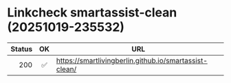 ﻿# Linkcheck smartassist-clean (20251019-235532)

| Status | OK | URL |
|---:|:--:|---|
| 200 | ✅ | https://smartlivingberlin.github.io/smartassist-clean/ |
